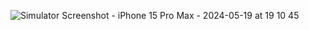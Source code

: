 

![Simulator Screenshot - iPhone 15 Pro Max - 2024-05-19 at 19 10 45](https://github.com/SrNorton/Flutter-task/assets/85596195/5d4317e6-bdb9-414c-96f0-3ec40c778ed6)
